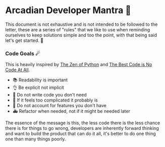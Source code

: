 # Arcadian Developer Mantra 📜
This document is not exhaustive and is not intended to be followed to the letter, these are a series of "rules" that we like to use when reminding ourselves to keep solutions simple and too the point, with that being said let's get started. 🚀

### Code Goals ☄

This is heavily inspired by [The Zen of Python](https://www.python.org/dev/peps/pep-0020/) and [The Best Code is No Code At All](https://blog.codinghorror.com/the-best-code-is-no-code-at-all/).

- 📚 Readability is important
- 👌 Be explicit not implicit
- 🛑 Do not write code you don't need
- 🤔 If it feels too complicated it probably is
- 💩 Do not account for features you don't have
- 🚑 Refactor when needed, not if it might be needed later

The essence of the message is this, the less code there is the less chance there is for things to go wrong, developers are inherently forward thinking and want to build the product that can do it all, it's better to do one thing one than many things poorly.

